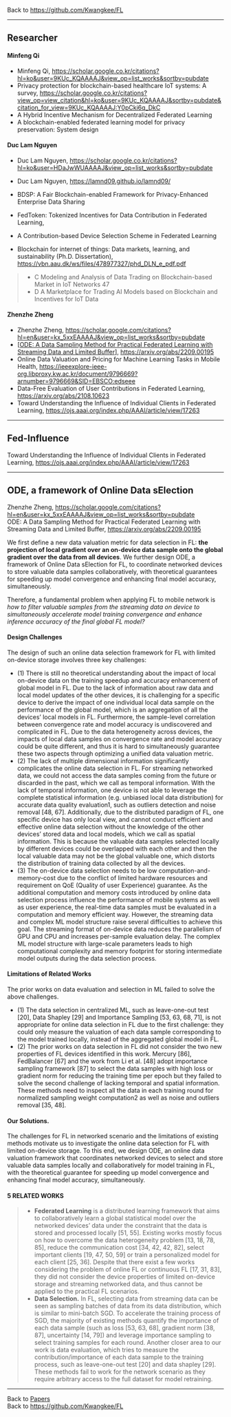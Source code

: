 Back to https://github.com/Kwangkee/FL
***

## Researcher 

#### Minfeng Qi
- Minfeng Qi, https://scholar.google.co.kr/citations?hl=ko&user=9KUc_KQAAAAJ&view_op=list_works&sortby=pubdate
- Privacy protection for blockchain-based healthcare IoT systems: A survey, https://scholar.google.co.kr/citations?view_op=view_citation&hl=ko&user=9KUc_KQAAAAJ&sortby=pubdate&citation_for_view=9KUc_KQAAAAJ:Y0pCki6q_DkC
- A Hybrid Incentive Mechanism for Decentralized Federated Learning
- A blockchain-enabled federated learning model for privacy preservation: System design


#### Duc Lam Nguyen
- Duc Lam Nguyen, https://scholar.google.co.kr/citations?hl=ko&user=HDaJwWUAAAAJ&view_op=list_works&sortby=pubdate
- Duc Lam Nguyen, https://lamnd09.github.io/lamnd09/
- BDSP: A Fair Blockchain-enabled Framework for Privacy-Enhanced Enterprise Data Sharing
- FedToken: Tokenized Incentives for Data Contribution in Federated Learning, 
- A Contribution-based Device Selection Scheme in Federated Learning

- Blockchain for internet of things: Data markets, learning, and sustainability (Ph.D. Dissertation), https://vbn.aau.dk/ws/files/478977327/phd_DLN_e_pdf.pdf
>- C Modeling and Analysis of Data Trading on Blockchain-based Market in IoT Networks 47
>- D A Marketplace for Trading AI Models based on Blockchain and Incentives for IoT Data


#### Zhenzhe Zheng
- Zhenzhe Zheng, https://scholar.google.com/citations?hl=en&user=kx_5xxEAAAAJ&view_op=list_works&sortby=pubdate
- [[ODE: A Data Sampling Method for Practical Federated Learning with Streaming Data and Limited Buffer](https://github.com/Kwangkee/FL/blob/main/FL@ClientSelection.md#ode-a-framework-of-online-data-selection)], https://arxiv.org/abs/2209.00195 
- Online Data Valuation and Pricing for Machine Learning Tasks in Mobile Health, https://ieeexplore-ieee-org.libproxy.kw.ac.kr/document/9796669?arnumber=9796669&SID=EBSCO:edseee
- Data-Free Evaluation of User Contributions in Federated Learning, https://arxiv.org/abs/2108.10623
- Toward Understanding the Influence of Individual Clients in Federated Learning, https://ojs.aaai.org/index.php/AAAI/article/view/17263


***  
## Fed-Influence
Toward Understanding the Influence of Individual Clients in Federated Learning, https://ojs.aaai.org/index.php/AAAI/article/view/17263  




***  
## ODE, a framework of Online Data sElection  
Zhenzhe Zheng, https://scholar.google.com/citations?hl=en&user=kx_5xxEAAAAJ&view_op=list_works&sortby=pubdate  
ODE: A Data Sampling Method for Practical Federated Learning with Streaming Data and Limited Buffer, https://arxiv.org/abs/2209.00195 

We first define a new data valuation metric for data selection in FL: **the projection of local gradient over an on-device data sample onto the global gradient over the data from all devices**. We further design ODE, a framework of Online Data sElection for FL, to coordinate networked devices to store valuable data samples collaboratively, with theoretical guarantees for speeding up model convergence and enhancing final model accuracy, simultaneously.

Therefore, a fundamental problem when applying FL to mobile network is *how to filter valuable samples from the streaming data on device to simultaneously accelerate model training convergence and enhance inference accuracy of the final global FL model?*

#### Design Challenges
The design of such an online data selection framework for FL with limited on-device storage involves three key challenges:
- (1) There is still no theoretical understanding about the impact of local on-device data on the training speedup and accuracy enhancement of global model in FL. Due to the lack of information about raw data and local model updates of the other devices, it is challenging for a specific device to derive the impact of one individual local data sample on the performance of the global model, which is an aggregation of all the devices’ local models in FL. Furthermore, the sample-level correlation between convergence rate and model accuracy is undiscovered and complicated in FL. Due to the data heterogeneity across devices, the impacts of local data samples on convergence rate and model accuracy could be quite different, and thus it is hard to simultaneously guarantee these two aspects through optimizing a unified data valuation metric.
- (2) The lack of multiple dimensional information significantly complicates the online data selection in FL. For streaming networked data, we could not access the data samples coming from the future or discarded in the past, which we call as temporal information. With the lack of temporal information, one device is not able to leverage the complete statistical information (e.g. unbiased local data distribution) for accurate data quality evaluation1, such as outliers detection and noise removal [48, 67]. Additionally, due to the distributed paradigm of FL, one specific device has only local view, and cannot conduct efficient and effective online data selection without the knowledge of the other devices’ stored data and local models, which we call as spatial information. This is because the valuable data samples selected locally by different devices could be overlapped with each other and then the local valuable data may not be the global valuable one, which distorts the distribution of training data collected by all the devices.
- (3) The on-device data selection needs to be low computation-and-memory-cost due to the conflict of limited hardware resources and requirement on QoE (Quality of user Experience) guarantee. As the additional computation and memory costs introduced by online data selection process influence the performance of mobile systems as well as user experience, the real-time data samples must be evaluated in a computation and memory efficient way. However, the streaming data and complex ML model structure raise several difficulties to achieve this goal. The streaming format of on-device data reduces the parallelism of GPU and CPU and increases per-sample evaluation delay. The complex ML model structure with large-scale parameters leads to high computational complexity and memory footprint for storing intermediate model outputs during the data selection process.

#### Limitations of Related Works
The prior works on data evaluation and selection in ML failed to solve the above challenges.
- (1) The data selection in centralized ML, such as leave-one-out test [20], Data Shapley [29] and Importance Sampling [53, 63, 68, 71], is not appropriate for online data selection in FL due to the first challenge: they could only measure the valuation of each data sample corresponding to the model trained locally, instead of the aggregated global model in FL.
- (2) The prior works on data selection in FL did not consider the two new properties of FL devices identified in this work. Mercury [86], FedBalancer [67] and the work from Li et al. [48] adopt importance sampling framework [87] to select the data samples with high loss or gradient norm for reducing the training time per epoch but they failed to solve the second challenge of lacking temporal and spatial information. These methods need to inspect all the data in each training round for normalized sampling weight computation2 as well as noise and outliers removal [35, 48].

#### Our Solutions. 
The challenges for FL in networked scenario and the limitations of existing methods motivate us to investigate the online data selection for FL with limited on-device storage. To this end, we design ODE, an online data valuation framework that coordinates networked devices to select and store valuable data samples locally and collaboratively for model training in FL, with the theoretical guarantee for speeding up model convergence and enhancing final model accuracy, simultaneously.


#### 5 RELATED WORKS

>- **Federated Learning** is a distributed learning framework that aims to collaboratively learn a global statistical model over the networked devices’ data under the constraint that the data is stored and processed locally [51, 55]. Existing works mostly focus on how to overcome the data heterogeneity problem [13, 18, 78, 85], reduce the communication cost [34, 42, 42, 82], select important clients [19, 47, 50, 59] or train a personalized model for each client [25, 36]. Despite that
there exist a few works considering the problem of online FL or continuous FL [17, 31, 83], they did not consider the device properties of limited on-device storage and streaming networked data, and thus cannot be applied to the practical FL scenarios.
>- **Data Selection.** In FL, selecting data from streaming data can be seen as sampling batches of data from its data distribution, which is similar to mini-batch SGD. To accelerate the training process of SGD, the majority of existing methods quantify the importance of each data sample (such as loss [53, 63, 68], gradient norm [38, 87], uncertainty [14, 79]) and leverage importance sampling to select training samples for each round. Another closer area to our work is data evaluation, which
tries to measure the contribution/importance of each data sample to the training process, such as leave-one-out test [20] and data shapley [29]. These methods fail to work for the network scenario as they require arbitrary access to the full dataset for model retraining.

***
Back to [Papers](#papers)  
Back to https://github.com/Kwangkee/FL
